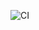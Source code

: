 ![CI](https://github.com/MarkinAO/ahj-events/actions/workflows/web.yml/badge.svg)

<!-- [![Build status](https://ci.appveyor.com/api/projects/status/32tul9qpwj52888a?svg=true)](https://ci.appveyor.com/project/MarkinAO/ahj-events) -->
